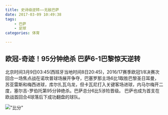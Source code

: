 ```yaml
---
title: 史诗级逆转——无敌巴萨
date: 2017-03-09 10:49:38
tags: 
    - 巴萨
    - 足球
categories: 体育

---
```


## 欧冠-奇迹！95分钟绝杀 巴萨6-1巴黎惊天逆转

北京时间3月9日03:45(西班牙当地时间8日20:45)，2016/17赛季欧冠1/8决赛次回合一场焦点战在诺坎普球场展开争夺，巴塞罗那主场6比1取胜巴黎圣日耳曼，苏亚雷斯和梅西进球，库尔扎瓦乌龙，但卡瓦尼打入关键客场进球，内马尔梅开二度，塞尔吉-罗伯托第95分钟绝杀。巴萨总分6比5涉险晋级。
巴萨也成为首支在欧战首回合4球落后下成功翻盘的球队。

!["比分"](/images/basa.jpg)  